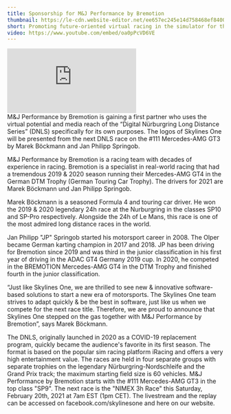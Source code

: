 ```yaml
---
title: Sponsorship for M&J Performance by Bremotion
thumbnail: https://le-cdn.website-editor.net/ee657ec245e14d758468ef8400b60080/dms3rep/multi/opt/M_J_Performance_by_Bremotion_AMG_GT3_iracing_dnls_2021_6-860w.jpg
short: Promoting future-oriented virtual racing in the simulator for the legendary Nurburgring racing team
video: https://www.youtube.com/embed/oa0pPcVD6VE
---
```


<div class="aspect-w-16 aspect-h-9">
<meta property="og:title" content="NIMEX 3h race | Digital Nürburgring Endurance Series">
<meta property="og:type" content="video">
<meta property="og:url" content="https://skylines.one/magazine/3-skylines-one-sponsor-of-m-j-performance-by-bremotion-dnls-nurburgring" />
<meta property="og:video" content="https://www.youtube.com/embed/oa0pPcVD6VE">
<meta property="og:description" content="Promoting future-oriented virtual racing in the simulator for the legendary Nurburgring racing team">
<iframe src="https://www.youtube.com/embed/oa0pPcVD6VE" frameborder="0" allow="accelerometer; autoplay; clipboard-write; encrypted-media; gyroscope; picture-in-picture" allowfullscreen></iframe>
</div>
M&J Performance by Bremotion is gaining a first partner who uses the virtual potential and media reach of the “Digital Nürburgring Long Distance Series” (DNLS) specifically for its own purposes. The logos of Skylines One will be presented from the next DNLS race on the #111 Mercedes-AMG GT3 by Marek Böckmann and Jan Philipp Springob.

M&J Performance by Bremotion is a racing team with decades of experience in racing. Bremotion is a specialist in real-world racing that had a tremendous 2019 & 2020 season running their Mercedes-AMG GT4 in the German DTM Trophy (German Touring Car Trophy). The drivers for 2021 are Marek Böckmann und Jan Philipp Springob.

Marek Böckmann is a seasoned Formula 4 and touring car driver. He won the 2019 & 2020 legendary 24h race at the Nurburgring in the classes SP10 and SP-Pro respectively. Alongside the 24h of Le Mans, this race is one of the most admired long distance races in the world. 

Jan Philipp "JP" Springob started his motorsport career in 2008. The Olper became German karting champion in 2017 and 2018. JP has been driving for Bremotion since 2019 and was third in the junior classification in his first year of driving in the ADAC GT4 Germany 2019 cup. In 2020, he competed in the BREMOTION Mercedes-AMG GT4 in the DTM Trophy and finished fourth in the junior classification.

“Just like Skylines One, we are thrilled to see new & innovative software-based solutions to start a new era of motorsports. The Skylines One team strives to adapt quickly & be the best in software, just like us when we compete for the next race title. Therefore, we are proud to announce that Skylines One stepped on the gas together with M&J Performance by Bremotion”, says Marek Böckmann.

The DNLS, originally launched in 2020 as a COVID-19 replacement program, quickly became the audience's favorite in its first season. The format is based on the popular sim racing platform iRacing and offers a very high entertainment value. The races are held in four separate groups with separate trophies on the legendary Nürburgring-Nordschleife and the Grand Prix track; the maximum starting field size is 60 vehicles. M&J Performance by Bremotion starts with the #111 Mercedes-AMG GT3 in the top class "SP9". The next race is the "NIMEX 3h Race" this Saturday, February 20th, 2021 at 7am EST (1pm CET). The livestream and the replay can be accessed on facebook.com/skylinesone and here on our website.

